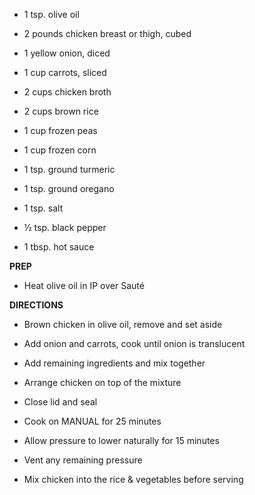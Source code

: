-   1 tsp. olive oil

-   2 pounds chicken breast or thigh, cubed

-   1 yellow onion, diced

-   1 cup carrots, sliced

-   2 cups chicken broth

-   2 cups brown rice

-   1 cup frozen peas

-   1 cup frozen corn

-   1 tsp. ground turmeric

-   1 tsp. ground oregano

-   1 tsp. salt

-   ½ tsp. black pepper

-   1 tbsp. hot sauce

**PREP**

-   Heat olive oil in IP over Sauté

**DIRECTIONS**

-   Brown chicken in olive oil, remove and set aside

-   Add onion and carrots, cook until onion is translucent

-   Add remaining ingredients and mix together

-   Arrange chicken on top of the mixture

-   Close lid and seal

-   Cook on MANUAL for 25 minutes

-   Allow pressure to lower naturally for 15 minutes

-   Vent any remaining pressure

-   Mix chicken into the rice & vegetables before serving
